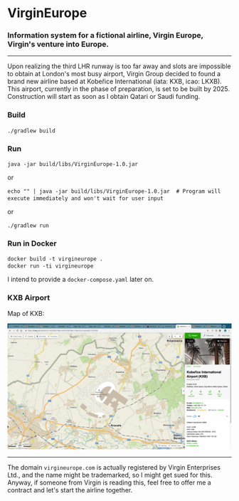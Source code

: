 # VirginEurope

### Information system for a fictional airline, Virgin Europe, Virgin's venture into Europe.

---

Upon realizing the third LHR runway is too far away and slots are impossible to obtain at London's most busy airport,
Virgin Group decided to found a brand new airline based at Kobeřice International (iata: KXB, icao: LKXB). This airport,
currently in the phase of preparation, is set to be built by 2025. Construction will start as soon as I obtain Qatari or 
Saudi funding. 

### Build

```
./gradlew build
```

### Run

```
java -jar build/libs/VirginEurope-1.0.jar
```

or

```
echo "" | java -jar build/libs/VirginEurope-1.0.jar  # Program will execute immediately and won't wait for user input 
```

or

```
./gradlew run
```

### Run in Docker

```
docker build -t virgineurope .
docker run -ti virgineurope
```

I intend to provide a `docker-compose.yaml` later on.

### KXB Airport

Map of KXB:

![Kobeřice International Airport](/images/kxb.png)

---

The domain `virgineurope.com` is actually registered by Virgin Enterprises Ltd., and the name might be trademarked,
so I might get sued for this. Anyway, if someone from Virgin is reading this, feel free to offer me a contract and let's
start the airline together.
